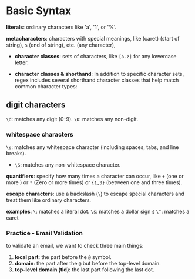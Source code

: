 # Basic Syntax

**literals**: ordinary characters like 'a', '1', or '%'.

**metacharacters**: characters with special meanings, like (caret) (start of string), `$` (end of string), etc.
(any character),

- **character classes**: sets of characters, like `[a-z]` for any lowercase letter.

- **character classes & shorthand**: In addition to specific character sets, regex includes several shorthand character classes that help match common character types:

## digit characters

`\d`: matches any digit (0-9).
`\D`: matches any non-digit.

### whitespace characters

`\s`: matches any whitespace character (including spaces, tabs, and line breaks).

- `\S`: matches any non-whitespace character.

**quantifiers**: specify how many times a character can occur, like  `+` (one or more ) or `*` (Zero or more times) or `{1,3}` (between one and three times).

**escape characters**: use a backslash (`\`) to escape special characters and treat them like ordinary characters.

**examples**:
 `\`: matches a literal dot.
 `\$`: matches a dollar sign `$`
 `\^`: matches a caret

### Practice - Email Validation

to validate an email, we want to check three main things:

1. **local part**: the part before the `@` symbol.
2. **domain**: the part after the `@` but before the top-level domain.
3. **top-level domain (tld)**: the last part following the last dot.
